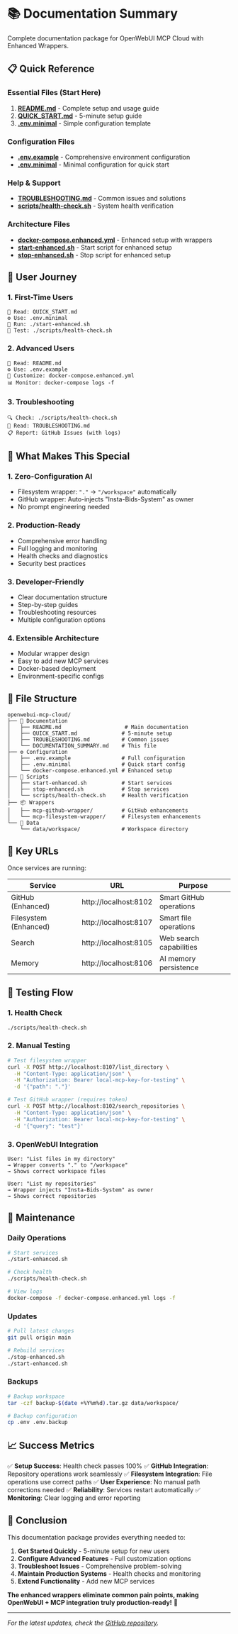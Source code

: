 # 📚 Documentation Summary

Complete documentation package for OpenWebUI MCP Cloud with Enhanced Wrappers.

## 📋 Quick Reference

### Essential Files (Start Here)
1. **[README.md](README.md)** - Complete setup and usage guide
2. **[QUICK_START.md](QUICK_START.md)** - 5-minute setup guide  
3. **[.env.minimal](.env.minimal)** - Simple configuration template

### Configuration Files
- **[.env.example](.env.example)** - Comprehensive environment configuration
- **[.env.minimal](.env.minimal)** - Minimal configuration for quick start

### Help & Support
- **[TROUBLESHOOTING.md](TROUBLESHOOTING.md)** - Common issues and solutions
- **[scripts/health-check.sh](scripts/health-check.sh)** - System health verification

### Architecture Files
- **[docker-compose.enhanced.yml](docker-compose.enhanced.yml)** - Enhanced setup with wrappers
- **[start-enhanced.sh](start-enhanced.sh)** - Start script for enhanced setup
- **[stop-enhanced.sh](stop-enhanced.sh)** - Stop script for enhanced setup

## 🚀 User Journey

### 1. First-Time Users
```
📖 Read: QUICK_START.md
⚙️ Use: .env.minimal
🚀 Run: ./start-enhanced.sh
🧪 Test: ./scripts/health-check.sh
```

### 2. Advanced Users
```
📖 Read: README.md
⚙️ Use: .env.example
🔧 Customize: docker-compose.enhanced.yml
📊 Monitor: docker-compose logs -f
```

### 3. Troubleshooting
```
🔍 Check: ./scripts/health-check.sh
📖 Read: TROUBLESHOOTING.md
📋 Report: GitHub Issues (with logs)
```

## 🎯 What Makes This Special

### 1. **Zero-Configuration AI**
- Filesystem wrapper: `"."` → `"/workspace"` automatically
- GitHub wrapper: Auto-injects "Insta-Bids-System" as owner
- No prompt engineering needed

### 2. **Production-Ready**
- Comprehensive error handling
- Full logging and monitoring
- Health checks and diagnostics
- Security best practices

### 3. **Developer-Friendly**
- Clear documentation structure
- Step-by-step guides
- Troubleshooting resources
- Multiple configuration options

### 4. **Extensible Architecture**
- Modular wrapper design
- Easy to add new MCP services
- Docker-based deployment
- Environment-specific configs

## 📁 File Structure

```
openwebui-mcp-cloud/
├── 📖 Documentation
│   ├── README.md                    # Main documentation
│   ├── QUICK_START.md              # 5-minute setup
│   ├── TROUBLESHOOTING.md          # Common issues
│   └── DOCUMENTATION_SUMMARY.md    # This file
├── ⚙️ Configuration
│   ├── .env.example                # Full configuration
│   ├── .env.minimal                # Quick start config
│   └── docker-compose.enhanced.yml # Enhanced setup
├── 🔧 Scripts
│   ├── start-enhanced.sh           # Start services
│   ├── stop-enhanced.sh            # Stop services
│   └── scripts/health-check.sh     # Health verification
├── 📦 Wrappers
│   ├── mcp-github-wrapper/         # GitHub enhancements
│   └── mcp-filesystem-wrapper/     # Filesystem enhancements
└── 💾 Data
    └── data/workspace/             # Workspace directory
```

## 🔗 Key URLs

Once services are running:

| Service | URL | Purpose |
|---------|-----|---------|
| GitHub (Enhanced) | http://localhost:8102 | Smart GitHub operations |
| Filesystem (Enhanced) | http://localhost:8107 | Smart file operations |
| Search | http://localhost:8105 | Web search capabilities |
| Memory | http://localhost:8106 | AI memory persistence |

## 🧪 Testing Flow

### 1. Health Check
```bash
./scripts/health-check.sh
```

### 2. Manual Testing
```bash
# Test filesystem wrapper
curl -X POST http://localhost:8107/list_directory \
  -H "Content-Type: application/json" \
  -H "Authorization: Bearer local-mcp-key-for-testing" \
  -d '{"path": "."}'

# Test GitHub wrapper (requires token)
curl -X POST http://localhost:8102/search_repositories \
  -H "Content-Type: application/json" \
  -H "Authorization: Bearer local-mcp-key-for-testing" \
  -d '{"query": "test"}'
```

### 3. OpenWebUI Integration
```
User: "List files in my directory"
→ Wrapper converts "." to "/workspace"
→ Shows correct workspace files

User: "List my repositories"  
→ Wrapper injects "Insta-Bids-System" as owner
→ Shows correct repositories
```

## 🔄 Maintenance

### Daily Operations
```bash
# Start services
./start-enhanced.sh

# Check health
./scripts/health-check.sh

# View logs
docker-compose -f docker-compose.enhanced.yml logs -f
```

### Updates
```bash
# Pull latest changes
git pull origin main

# Rebuild services
./stop-enhanced.sh
./start-enhanced.sh
```

### Backups
```bash
# Backup workspace
tar -czf backup-$(date +%Y%m%d).tar.gz data/workspace/

# Backup configuration
cp .env .env.backup
```

## 📈 Success Metrics

✅ **Setup Success**: Health check passes 100%
✅ **GitHub Integration**: Repository operations work seamlessly
✅ **Filesystem Integration**: File operations use correct paths
✅ **User Experience**: No manual path corrections needed
✅ **Reliability**: Services restart automatically
✅ **Monitoring**: Clear logging and error reporting

## 🎉 Conclusion

This documentation package provides everything needed to:

1. **Get Started Quickly** - 5-minute setup for new users
2. **Configure Advanced Features** - Full customization options
3. **Troubleshoot Issues** - Comprehensive problem-solving
4. **Maintain Production Systems** - Health checks and monitoring
5. **Extend Functionality** - Add new MCP services

**The enhanced wrappers eliminate common pain points, making OpenWebUI + MCP integration truly production-ready!** 🚀

---

*For the latest updates, check the [GitHub repository](https://github.com/yourusername/openwebui-mcp-cloud).* 
